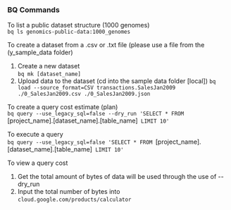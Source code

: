 ### BQ Commands

To list a public dataset structure (1000 genomes)  
`bq ls genomics-public-data:1000_genomes`  

To create a dataset from a .csv or .txt file (please use a file from the (y_sample_data folder)
1. Create a new dataset  
`bq mk [dataset_name]`  
2. Upload data to the dataset (cd into the sample data folder [local]) 
`bq load --source_format=CSV transactions.SalesJan2009 ./0_SalesJan2009.csv ./0_SalesJan2009.json`  

To create a query cost estimate (plan)  
`bq query --use_legacy_sql=false --dry_run 'SELECT * FROM `[project_name].[dataset_name].[table_name]` LIMIT 10'`

To execute a query  
`bq query --use_legacy_sql=false 'SELECT * FROM `[project_name].[dataset_name].[table_name]` LIMIT 10'`  

To view a query cost  
1. Get the total amount of bytes of data will be used through the use of --dry_run
2. Input the total number of bytes into `cloud.google.com/products/calculator`